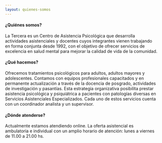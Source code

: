 ```yaml
---
layout: quienes-somos
---
```

#### ¿Quiénes somos?
La Tercera es un Centro de Asistencia Psicológica que desarrolla actividades asistenciales y docentes cuyos integrantes vienen trabajando en forma conjunta desde 1992, con el objetivo de ofrecer servicios de excelencia en salud mental para mejorar la calidad de vida de la comunidad.
  
#### ¿Qué hacemos?
Ofrecemos tratamientos psicológicos para adultos, adultos mayores y adolescentes.
Contamos con equipos profesionales capacitados y en permanente actualización a través de la docencia de posgrado, actividades de investigación y pasantías.
Esta estrategia organizativa posibilita prestar asistencia psicológica y psiquiátrica a pacientes con patologías diversas en Servicios Asistenciales Especializados.
Cada uno de estos servicios cuenta con un coordinador analista y un supervisor.
  
#### ¿Dónde atenderse?
Actualmente estamos atendiendo online. La oferta asistencial es ambulatoria e individual con un amplio horario de atención: lunes a viernes de 11.00 a 21.00 hs.
  